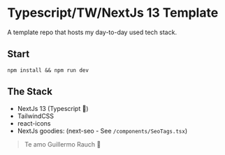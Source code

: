 # Typescript/TW/NextJs 13 Template

A template repo that hosts my day-to-day used tech stack.

## Start

```
npm install && npm run dev
```

## The Stack

- NextJs 13 (Typescript 🤘)
- TailwindCSS
- react-icons
- NextJs goodies: (next-seo - See `/components/SeoTags.tsx`)

> Te amo Guillermo Rauch 🥰
